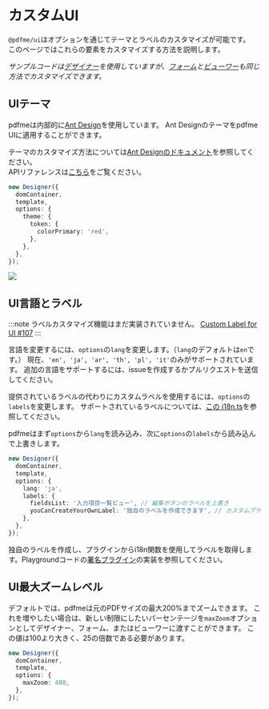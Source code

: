 # カスタムUI

`@pdfme/ui`はオプションを通じてテーマとラベルのカスタマイズが可能です。  
このページではこれらの要素をカスタマイズする方法を説明します。

_サンプルコードは[デザイナー](/docs/getting-started#designer)を使用していますが、[フォーム](/docs/getting-started#form)と[ビューワー](/docs/getting-started#viewer)も同じ方法でカスタマイズできます。_

## UIテーマ

pdfmeは内部的に[Ant Design](https://ant.design/)を使用しています。
Ant Designのテーマをpdfme UIに適用することができます。

テーマのカスタマイズ方法については[Ant Designのドキュメント](https://ant.design/docs/react/customize-theme)を参照してください。  
APIリファレンスは[こちら](https://ant.design/docs/react/customize-theme#api)をご覧ください。

```ts
new Designer({
  domContainer,
  template,
  options: {
    theme: {
      token: {
        colorPrimary: 'red',
      },
    },
  },
});
```

![](/img/custom-ui-theme.gif)

## UI言語とラベル

:::note
ラベルカスタマイズ機能はまだ実装されていません。
[Custom Label for UI #107](https://github.com/pdfme/pdfme/issues/107)
:::

言語を変更するには、`options`の`lang`を変更します。（`lang`のデフォルトは`en`です。）
現在、`'en', 'ja', 'ar', 'th', 'pl', 'it'`のみがサポートされています。
追加の言語をサポートするには、issueを作成するかプルリクエストを送信してください。

提供されているラベルの代わりにカスタムラベルを使用するには、`options`の`labels`を変更します。
サポートされているラベルについては、[この i18n.ts](https://github.com/pdfme/pdfme/blob/main/packages/ui/src/i18n.ts)を参照してください。

pdfmeはまず`options`から`lang`を読み込み、次に`options`の`labels`から読み込んで上書きします。

```ts
new Designer({
  domContainer,
  template,
  options: {
    lang: 'ja',
    labels: {
      fieldsList: '入力項目一覧ビュー', // 編集ボタンのラベルを上書き
      youCanCreateYourOwnLabel: '独自のラベルを作成できます', // カスタムプラグイン用の新しいラベルを追加
    },
  },
});
```

独自のラベルを作成し、プラグインからi18n関数を使用してラベルを取得します。Playgroundコードの[署名プラグイン](https://github.com/pdfme/pdfme/blob/main/playground/src/plugins/signature.ts)の実装を参照してください。

## UI最大ズームレベル

デフォルトでは、pdfmeは元のPDFサイズの最大200%までズームできます。
これを増やしたい場合は、新しい制限にしたいパーセンテージを`maxZoom`オプションとしてデザイナー、フォーム、またはビューワーに渡すことができます。
この値は100より大きく、25の倍数である必要があります。

```ts
new Designer({
  domContainer,
  template,
  options: {
    maxZoom: 400,
  },
});
```
